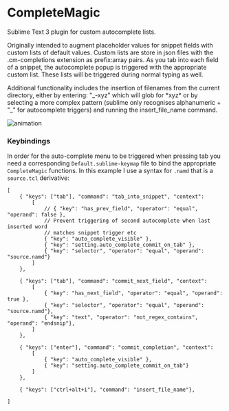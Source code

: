 # CompleteMagic

Sublime Text 3 plugin for custom autocomplete lists. 

Originally intended to augment placeholder values for snippet fields with custom lists of default values. Custom 
lists are store in json files with the .cm-completions extension as prefix:array pairs. As you tab into each field 
of a snippet, the autocomplete popup is triggered with the appropriate custom list. These lists will be triggered
during normal typing as well.

Additional functionality includes the insertion of filenames from the current directory, either by entering:
"\_-xyz" which will glob for \*xyz\* or by selecting a more complex pattern (sublime only recognises alphanumeric + "_" 
for autocomplete triggers) and running the insert_file_name command.


![animation](https://github.com/gawells/demos/blob/master/complM-demo1.gif)

### Keybindings
In order for the auto-complete menu to be triggered when pressing tab you need a corresponding `Default.sublime-keymap` file to bind the appropriate `CompleteMagic` functions. In this example I use a syntax for `.namd` that is a `source.tcl` derivative:
```
[
	{ "keys": ["tab"], "command": "tab_into_snippet", "context":
		[
			// { "key": "has_prev_field", "operator": "equal", "operand": false },
			// Prevent triggering of second autocomplete when last inserted word
			// matches snippet trigger etc
			{ "key": "auto_complete_visible" },
			{ "key": "setting.auto_complete_commit_on_tab" },
			{ "key": "selector", "operator": "equal", "operand": "source.namd"}
		]
	},

	{ "keys": ["tab"], "command": "commit_next_field", "context":
		[
			{ "key": "has_next_field", "operator": "equal", "operand": true },
			{ "key": "selector", "operator": "equal", "operand": "source.namd"},
			{ "key": "text", "operator": "not_regex_contains", "operand": "endsnip"},
		]
	},

	{ "keys": ["enter"], "command": "commit_completion", "context":
		[
			{ "key": "auto_complete_visible" },
			{ "key": "setting.auto_complete_commit_on_tab"}
		]
	},
	
	{ "keys": ["ctrl+alt+i"], "command": "insert_file_name"},

]
```


